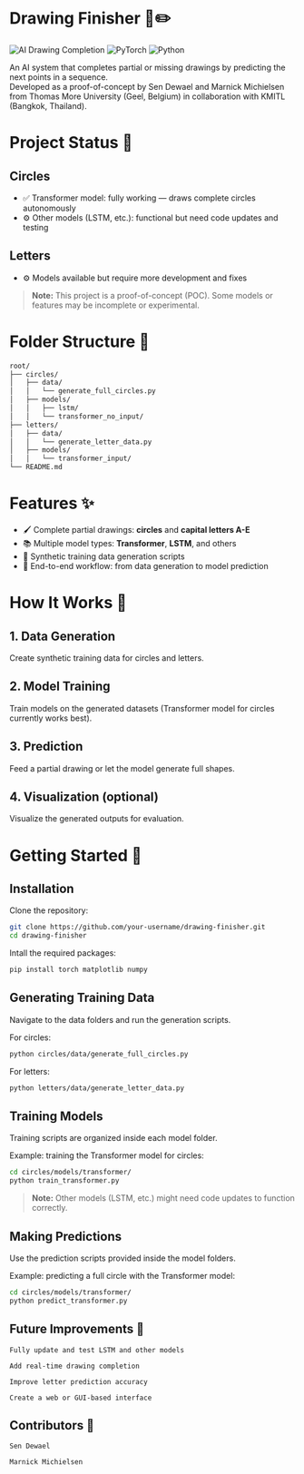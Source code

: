 # Drawing Finisher 🎨✏️

![AI Drawing Completion](https://img.shields.io/badge/AI-Drawing%20Completion-blue)
![PyTorch](https://img.shields.io/badge/PyTorch-%23EE4C2C.svg?logo=PyTorch&logoColor=white)
![Python](https://img.shields.io/badge/python-3670A0?logo=python&logoColor=ffdd54)

An AI system that completes partial or missing drawings by predicting the next points in a sequence.  
Developed as a proof-of-concept by Sen Dewael and Marnick Michielsen from Thomas More University (Geel, Belgium) in collaboration with KMITL (Bangkok, Thailand).

# Project Status 🚧

## Circles
- ✅ Transformer model: fully working — draws complete circles autonomously
- ⚙️ Other models (LSTM, etc.): functional but need code updates and testing

## Letters
- ⚙️ Models available but require more development and fixes

> **Note:** This project is a proof-of-concept (POC). Some models or features may be incomplete or experimental.

# Folder Structure 📂

```bash
root/
├── circles/
│   ├── data/
│   │   └── generate_full_circles.py
│   ├── models/
│   │   ├── lstm/
│   │   └── transformer_no_input/
├── letters/
│   ├── data/
│   │   └── generate_letter_data.py
│   ├── models/
│   │   └── transformer_input/
└── README.md
```

# Features ✨

- 🖌️ Complete partial drawings: **circles** and **capital letters A-E**
- 📚 Multiple model types: **Transformer**, **LSTM**, and others
- 🧠 Synthetic training data generation scripts
- 🔄 End-to-end workflow: from data generation to model prediction

# How It Works 🧠

## 1. Data Generation
Create synthetic training data for circles and letters.

## 2. Model Training
Train models on the generated datasets (Transformer model for circles currently works best).

## 3. Prediction
Feed a partial drawing or let the model generate full shapes.

## 4. Visualization (optional)
Visualize the generated outputs for evaluation.

# Getting Started 🚀

## Installation

Clone the repository:

```bash
git clone https://github.com/your-username/drawing-finisher.git
cd drawing-finisher
```

Intall the required packages:
```bash
pip install torch matplotlib numpy

```

## Generating Training Data

Navigate to the data folders and run the generation scripts.

For circles:
```bash
python circles/data/generate_full_circles.py
```

For letters:
```bash
python letters/data/generate_letter_data.py
```

## Training Models

Training scripts are organized inside each model folder.

Example: training the Transformer model for circles:
```bash
cd circles/models/transformer/
python train_transformer.py
```
> **Note:** Other models (LSTM, etc.) might need code updates to function correctly.

## Making Predictions

Use the prediction scripts provided inside the model folders.

Example: predicting a full circle with the Transformer model:
```bash
cd circles/models/transformer/
python predict_transformer.py
```
## Future Improvements 🔮

    Fully update and test LSTM and other models

    Add real-time drawing completion

    Improve letter prediction accuracy

    Create a web or GUI-based interface

## Contributors 👥

    Sen Dewael

    Marnick Michielsen
